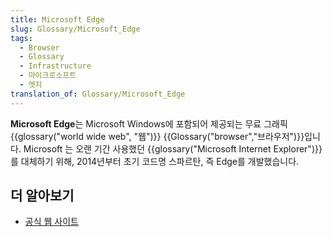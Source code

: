 ```yaml
---
title: Microsoft Edge
slug: Glossary/Microsoft_Edge
tags:
  - Browser
  - Glossary
  - Infrastructure
  - 마이크로소프트
  - 엣지
translation_of: Glossary/Microsoft_Edge
---
```

<p><span class="seoSummary"><strong>Microsoft Edge</strong>는 Microsoft Windows에 포함되어 제공되는 무료 그래픽 {{glossary("world wide web", "웹")}} {{Glossary("browser","브라우저")}}입니다.</span> Microsoft 는 오랜 기간 사용했던 {{glossary("Microsoft Internet Explorer")}}를 대체하기 위해, 2014년부터 초기 코드명 스파르탄, 즉 Edge를 개발했습니다.</p>

<h2 id="더_알아보기">더 알아보기</h2>

<ul>
 <li><a href="https://www.microsoft.com/edge">공식 웹 사이트</a></li>
</ul>
